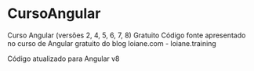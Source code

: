 # CursoAngular




Curso Angular (versões 2, 4, 5, 6, 7, 8) Gratuito
Código fonte apresentado no curso de Angular gratuito do blog loiane.com - loiane.training

Código atualizado para Angular v8
